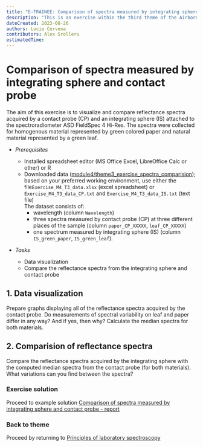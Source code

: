 ```yaml
---
title: "E-TRAINEE: Comparison of spectra measured by integrating sphere and contact probe  - exercise"
description: "This is an exercise within the third theme of the Airborne Imaging Spectroscopy Time Series Analysis module."
dateCreated: 2023-08-26
authors: Lucie Cervena
contributors: Alex Srolleru
estimatedTime:
---
```


# Comparison of spectra measured by integrating sphere and contact probe

The aim of this exercise is to visualize and compare reflectance spectra acquired by a contact probe (CP) and an integrating sphere (IS) attached to the spectroradiometer ASD FieldSpec 4 Hi-Res. 
The spectra were collected for homogenous material represented by green colored paper and natural material represented by a green leaf. 

- *Prerequisites*
    - Installed spreadsheet editor (MS Office Excel, LibreOffice Calc or other) or R      
    - Downloaded data ([module4/theme3_exercise_spectra_comparision](https://doi.org/10.5281/zenodo.10003574)); based on your preferred working environment, use either the file```Exercise_M4_T3_data.xlsx``` (excel spreadsheet) or ```Exercise_M4_T3_data_CP.txt``` and ```Exercise_M4_T3_data_IS.txt``` (text file)  
    The dataset consists of:
        + wavelength (column ```Wavelength```)
        + three spectra measured by contact probe (CP) at three different places of the sample (column ```paper_CP_XXXXX```, ```leaf_CP_XXXXX```)
        + one spectrum measured by integrating sphere (IS) (column ```IS_green_paper```, ```IS_green_leaf```).
         
- *Tasks*
    - Data visualization
    - Compare the reflectance spectra from the integrating sphere and contact probe 


## 1. Data visualization  
Prepare graphs displaying all of the reflectance spectra acquired by the contact probe. Do measurements of spectral variability on leaf and paper differ in any way? And if yes, then why? Calculate the median spectra for both materials.


## 2. Comparision of reflectance spectra  
Compare the reflectance spectra acquired by the integrating sphere with the computed median spectra from the contact probe (for both materials). What variations can you find between the spectra? 


### Exercise solution 
Proceed to example solution [Comparison of spectra measured by integrating sphere and contact probe - report](solution/03_spectra_probe_sphere_solution.md)

### Back to theme 
Proceed by returning to [Principles of laboratory spectroscopy](03_02_principles_of_laboratory_spectroscopy.md)
